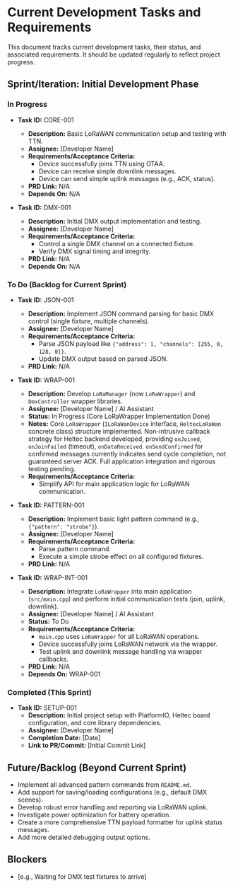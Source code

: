 # Current Development Tasks and Requirements

This document tracks current development tasks, their status, and associated requirements. It should be updated regularly to reflect project progress.

## Sprint/Iteration: Initial Development Phase

### In Progress

*   **Task ID:** CORE-001
    *   **Description:** Basic LoRaWAN communication setup and testing with TTN.
    *   **Assignee:** [Developer Name]
    *   **Requirements/Acceptance Criteria:**
        *   Device successfully joins TTN using OTAA.
        *   Device can receive simple downlink messages.
        *   Device can send simple uplink messages (e.g., ACK, status).
    *   **PRD Link:** N/A
    *   **Depends On:** N/A

*   **Task ID:** DMX-001
    *   **Description:** Initial DMX output implementation and testing.
    *   **Assignee:** [Developer Name]
    *   **Requirements/Acceptance Criteria:**
        *   Control a single DMX channel on a connected fixture.
        *   Verify DMX signal timing and integrity.
    *   **PRD Link:** N/A
    *   **Depends On:** N/A

### To Do (Backlog for Current Sprint)

*   **Task ID:** JSON-001
    *   **Description:** Implement JSON command parsing for basic DMX control (single fixture, multiple channels).
    *   **Assignee:** [Developer Name]
    *   **Requirements/Acceptance Criteria:**
        *   Parse JSON payload like `{"address": 1, "channels": [255, 0, 128, 0]}`.
        *   Update DMX output based on parsed JSON.
    *   **PRD Link:** N/A

*   **Task ID:** WRAP-001
    *   **Description:** Develop `LoRaManager` (now `LoRaWrapper`) and `DmxController` wrapper libraries.
    *   **Assignee:** [Developer Name] / AI Assistant
    *   **Status:** In Progress (Core LoRaWrapper Implementation Done)
    *   **Notes:** Core `LoRaWrapper` (`ILoRaWanDevice` interface, `HeltecLoRaWan` concrete class) structure implemented. Non-intrusive callback strategy for Heltec backend developed, providing `onJoined`, `onJoinFailed` (timeout), `onDataReceived`. `onSendConfirmed` for confirmed messages currently indicates send cycle completion, not guaranteed server ACK. Full application integration and rigorous testing pending.
    *   **Requirements/Acceptance Criteria:**
        *   Simplify API for main application logic for LoRaWAN communication.

*   **Task ID:** PATTERN-001
    *   **Description:** Implement basic light pattern command (e.g., `{"pattern": "strobe"}`).
    *   **Assignee:** [Developer Name]
    *   **Requirements/Acceptance Criteria:**
        *   Parse pattern command.
        *   Execute a simple strobe effect on all configured fixtures.
    *   **PRD Link:** N/A

*   **Task ID:** WRAP-INT-001
    *   **Description:** Integrate `LoRaWrapper` into main application (`src/main.cpp`) and perform initial communication tests (join, uplink, downlink).
    *   **Assignee:** [Developer Name] / AI Assistant
    *   **Status:** To Do
    *   **Requirements/Acceptance Criteria:**
        *   `main.cpp` uses `LoRaWrapper` for all LoRaWAN operations.
        *   Device successfully joins LoRaWAN network via the wrapper.
        *   Test uplink and downlink message handling via wrapper callbacks.
    *   **PRD Link:** N/A
    *   **Depends On:** WRAP-001

### Completed (This Sprint)

*   **Task ID:** SETUP-001
    *   **Description:** Initial project setup with PlatformIO, Heltec board configuration, and core library dependencies.
    *   **Assignee:** [Developer Name]
    *   **Completion Date:** [Date]
    *   **Link to PR/Commit:** [Initial Commit Link]

## Future/Backlog (Beyond Current Sprint)

*   Implement all advanced pattern commands from `README.md`.
*   Add support for saving/loading configurations (e.g., default DMX scenes).
*   Develop robust error handling and reporting via LoRaWAN uplink.
*   Investigate power optimization for battery operation.
*   Create a more comprehensive TTN payload formatter for uplink status messages.
*   Add more detailed debugging output options.

## Blockers

*   [e.g., Waiting for DMX test fixtures to arrive] 